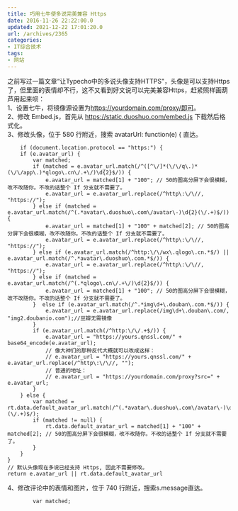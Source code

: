 ```yaml
---
title: 巧用七牛使多说完美兼容 Https
date: 2016-11-26 22:22:00.0
updated: 2021-12-22 17:01:20.0
url: /archives/2365
categories: 
- IT综合技术
tags: 
- 网站
---
```


<p>之前写过一篇文章“让Typecho中的多说头像支持HTTPS"，头像是可以支持Https了，但里面的表情却不行，这不又看到好文说可以完美兼容Https，赶紧照样画葫芦用起来呗：<br />1、设置七牛，将镜像源设置为<a href="https://yourdomain.com/proxy/即可">https://yourdomain.com/proxy/即可</a>。<br />2、修改 Embed.js，首先从 <a href="https://static.duoshuo.com/embed.js">https://static.duoshuo.com/embed.js</a> 下载然后格式化。<br />3、修改头像，位于 580 行附近，搜索 avatarUrl: function(e) { 直达。</p><pre><code class="lang-java">    if (document.location.protocol == &quot;https:&quot;) {
    if (e.avatar_url) {
        var matched;
        if (matched = e.avatar_url.match(/^([^\/]*(\/\/q\.)*(\/\/app\.)*qlogo\.cn\/.+\/)\d{2}$/)) {
            e.avatar_url = matched[1] + &quot;100&quot;; // 50的图高分屏下会很模糊，改不改随你。不改的话整个 If 分支就不需要了。
            e.avatar_url = e.avatar_url.replace(/^http\:\/\//, &quot;https://&quot;);
        } else if (matched = e.avatar_url.match(/^(.*avatar\.duoshuo\.com\/avatar\-)\d{2}(\/.+)$/)) {
            e.avatar_url = matched[1] + &quot;100&quot; + matched[2]; // 50的图高分屏下会很模糊，改不改随你。不改的话整个 If 分支就不需要了。
            e.avatar_url = e.avatar_url.replace(/^http\:\/\//, &quot;https://&quot;);
        } else if (e.avatar_url.match(/^http:\/\/wx\.qlogo\.cn.*$/) || e.avatar_url.match(/^.*avatar\.duoshuo\.com.*$/)) {
            e.avatar_url = e.avatar_url.replace(/^http\:\/\//, &quot;https://&quot;);
        } else if (matched = e.avatar_url.match(/^(.*qlogo\.cn\/.+\/)\d{2}$/)) {
            e.avatar_url = matched[1] + &quot;100&quot;; // 50的图高分屏下会很模糊，改不改随你。不改的话整个 If 分支就不需要了。
        }  else if (e.avatar_url.match(/^.*img\d+\.douban\.com.*$/)) {
            e.avatar_url = e.avatar_url.replace(/img\d+\.douban\.com/, &quot;img2.doubanio.com&quot;);//豆瓣无需镜像
        }
        if (e.avatar_url.match(/^http:\/\/.+$/)) {
            e.avatar_url = &quot;https://yours.qnssl.com/&quot; + base64_encode(e.avatar_url);
            // 像大神们的那种反代大概就可以改成这样：
            // e.avatar_url = &quot;https://yours.qnssl.com/&quot; + e.avatar_url.replace(/^http\:\/\//, &quot;&quot;);
            // 普通的地址：
            // e.avatar_url = &quot;https://yourdomain.com/proxy?src=&quot; + e.avatar_url;
        }
    } else {
        var matched = rt.data.default_avatar_url.match(/^(.*avatar\.duoshuo\.com\/avatar\-)\d{2}(\/.+)$/);
        if (matched != null) {
            rt.data.default_avatar_url = matched[1] + &quot;100&quot; + matched[2]; // 50的图高分屏下会很模糊，改不改随你。不改的话整个 If 分支就不需要了。
        }
    }
}
// 默认头像现在多说已经支持 Https, 因此不需要修改。
return e.avatar_url || rt.data.default_avatar_url</code></pre><p>4、修改评论中的表情和图片，位于 740 行附近，搜索s.message直达。</p><pre><code class="lang-java">        var matched;</code></pre>